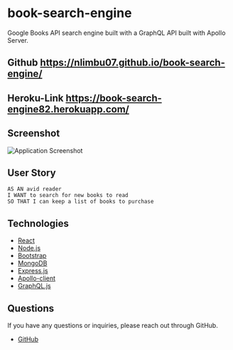 # book-search-engine
Google Books API search engine built with a GraphQL API built with Apollo Server.

## Github https://nlimbu07.github.io/book-search-engine/ 
## Heroku-Link https://book-search-engine82.herokuapp.com/
## Screenshot
![Application Screenshot](./client/src/image/image.png)

## User Story
```
AS AN avid reader
I WANT to search for new books to read
SO THAT I can keep a list of books to purchase
```

## Technologies
- [React](https://reactjs.org/)
- [Node.js](https://nodejs.org/en/)
- [Bootstrap](https://getbootstrap.com/)
- [MongoDB](https://www.mongodb.com/)
- [Express.js](https://www.npmjs.com/package/express)
- [Apollo-client](https://www.npmjs.com/package/apollo-client)
- [GraphQL.js](https://www.npmjs.com/package/graphql)

## Questions

If you have any questions or inquiries, please reach out through GitHub.

- [GitHub](https://github.com/nlimbu07)